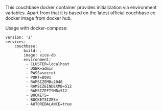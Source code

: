 This couchbase docker container provides initialization
via environment variables. Apart from that it is based on
the latest official couchbase ce docker image from docker hub.

Usage with docker-compose:

```
version: '2'
services:
    couchbase:
        build: .
        image: vice-db
        environment:
         - CLUSTER=localhost
         - USER=admin
         - PASS=secret
         - PORT=8091
         - RAMSIZEMB=2048
         - RAMSIZEINDEXMB=512
         - RAMSIZEFTSMB=512
         - BUCKETS=
         - BUCKETSIZES=
         - AUTOREBALANCE=true
```